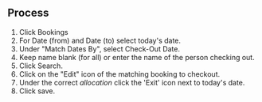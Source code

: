 ## Process ##

  1. Click Bookings
  1. For Date (from) and Date (to) select today's date.
  1. Under "Match Dates By", select Check-Out Date.
  1. Keep name blank (for all) or enter the name of the person checking out.
  1. Click Search.
  1. Click on the "Edit" icon of the matching booking to checkout.
  1. Under the correct _allocation_ click the 'Exit' icon next to today's date.
  1. Click save.